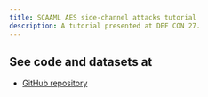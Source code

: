 ```yaml
---
title: SCAAML AES side-channel attacks tutorial
description: A tutorial presented at DEF CON 27.
---
```


## See code and datasets at

-   [GitHub repository](https://github.com/google/scaaml/tree/main/scaaml_intro)
